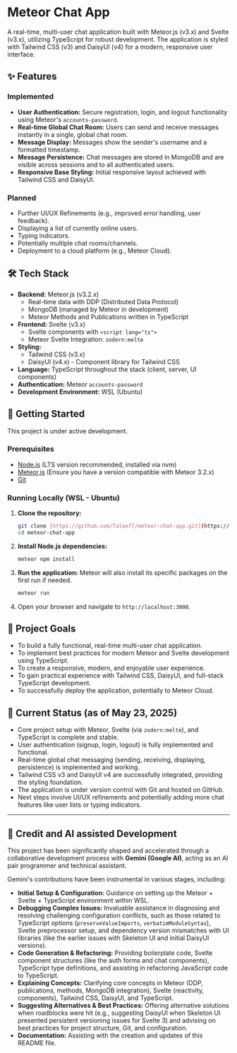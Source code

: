 # Meteor Chat App

A real-time, multi-user chat application built with Meteor.js (v3.x) and Svelte (v3.x), utilizing TypeScript for robust development. The application is styled with Tailwind CSS (v3) and DaisyUI (v4) for a modern, responsive user interface.

## ✨ Features

### Implemented
* **User Authentication:** Secure registration, login, and logout functionality using Meteor's `accounts-password`.
* **Real-time Global Chat Room:** Users can send and receive messages instantly in a single, global chat room.
* **Message Display:** Messages show the sender's username and a formatted timestamp.
* **Message Persistence:** Chat messages are stored in MongoDB and are visible across sessions and to all authenticated users.
* **Responsive Base Styling:** Initial responsive layout achieved with Tailwind CSS and DaisyUI.

### Planned
* Further UI/UX Refinements (e.g., improved error handling, user feedback).
* Displaying a list of currently online users.
* Typing indicators.
* Potentially multiple chat rooms/channels.
* Deployment to a cloud platform (e.g., Meteor Cloud).

## 🛠️ Tech Stack

* **Backend:** Meteor.js (v3.2.x)
    * Real-time data with DDP (Distributed Data Protocol)
    * MongoDB (managed by Meteor in development)
    * Meteor Methods and Publications written in TypeScript
* **Frontend:** Svelte (v3.x)
    * Svelte components with `<script lang="ts">`
    * Meteor Svelte Integration: `zodern:melte`
* **Styling:**
    * Tailwind CSS (v3.x)
    * DaisyUI (v4.x) - Component library for Tailwind CSS
* **Language:** TypeScript throughout the stack (client, server, UI components)
* **Authentication:** Meteor `accounts-password`
* **Development Environment:** WSL (Ubuntu)

## 🚀 Getting Started

This project is under active development.

### Prerequisites

* [Node.js](https://nodejs.org/) (LTS version recommended, installed via nvm)
* [Meteor.js](https://www.meteor.com/install) (Ensure you have a version compatible with Meteor 3.2.x)
* [Git](https://git-scm.com/)

### Running Locally (WSL - Ubuntu)

1.  **Clone the repository:**
    ```bash
    git clone [https://github.com/Taleef7/meteor-chat-app.git](https://github.com/Taleef7/meteor-chat-app.git)
    cd meteor-chat-app
    ```
2.  **Install Node.js dependencies:**
    ```bash
    meteor npm install
    ```
3.  **Run the application:**
    Meteor will also install its specific packages on the first run if needed.
    ```bash
    meteor run
    ```
4.  Open your browser and navigate to `http://localhost:3000`.

## 🎯 Project Goals

* To build a fully functional, real-time multi-user chat application.
* To implement best practices for modern Meteor and Svelte development using TypeScript.
* To create a responsive, modern, and enjoyable user experience.
* To gain practical experience with Tailwind CSS, DaisyUI, and full-stack TypeScript development.
* To successfully deploy the application, potentially to Meteor Cloud.

## 🚧 Current Status (as of May 23, 2025)

* Core project setup with Meteor, Svelte (via `zodern:melte`), and TypeScript is complete and stable.
* User authentication (signup, login, logout) is fully implemented and functional.
* Real-time global chat messaging (sending, receiving, displaying, persistence) is implemented and working.
* Tailwind CSS v3 and DaisyUI v4 are successfully integrated, providing the styling foundation.
* The application is under version control with Git and hosted on GitHub.
* Next steps involve UI/UX refinements and potentially adding more chat features like user lists or typing indicators.

---

## 🙏 Credit and AI assisted Development

This project has been significantly shaped and accelerated through a collaborative development process with **Gemini (Google AI)**, acting as an AI pair programmer and technical assistant.

Gemini's contributions have been instrumental in various stages, including:

* **Initial Setup & Configuration:** Guidance on setting up the Meteor + Svelte + TypeScript environment within WSL.
* **Debugging Complex Issues:** Invaluable assistance in diagnosing and resolving challenging configuration conflicts, such as those related to TypeScript options (`preserveValueImports`, `verbatimModuleSyntax`), Svelte preprocessor setup, and dependency version mismatches with UI libraries (like the earlier issues with Skeleton UI and initial DaisyUI versions).
* **Code Generation & Refactoring:** Providing boilerplate code, Svelte component structures (like the auth forms and chat components), TypeScript type definitions, and assisting in refactoring JavaScript code to TypeScript.
* **Explaining Concepts:** Clarifying core concepts in Meteor (DDP, publications, methods, MongoDB integration), Svelte (reactivity, components), Tailwind CSS, DaisyUI, and TypeScript.
* **Suggesting Alternatives & Best Practices:** Offering alternative solutions when roadblocks were hit (e.g., suggesting DaisyUI when Skeleton UI presented persistent versioning issues for Svelte 3) and advising on best practices for project structure, Git, and configuration.
* **Documentation:** Assisting with the creation and updates of this README file.